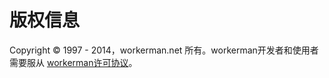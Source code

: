 # 版权信息

Copyright © 1997 - 2014，workerman.net 所有。workerman开发者和使用者需要服从 [workerman许可协议](http://www.workerman.net/license)。
